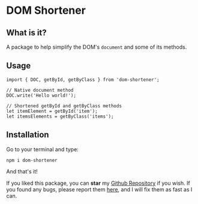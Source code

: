 # DOM Shortener

## What is it?

A package to help simplify the DOM's `document` and some of its methods.

## Usage

```
import { DOC, getById, getByClass } from 'dom-shortener';

// Native document method
DOC.write('Hello world!');

// Shortened getById and getByClass methods
let itemElement = getById('item');
let itemsElements = getByClass('items');
```

## Installation

Go to your terminal and type:

```
npm i dom-shortener
```

And that's it!

If you liked this package, you can **star** my [Github Repository](https://github.com/JavRedstone/dom-shortener) if you wish. If you found any bugs, please report them [here](https://github.com/JavRedstone/L8R/dom-shortener), and I will fix them as fast as I can.